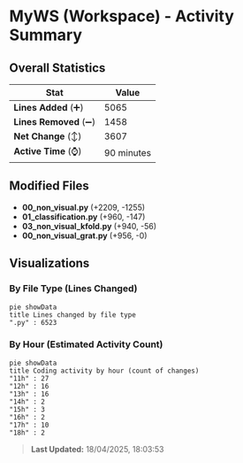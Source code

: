 # MyWS (Workspace) - Activity Summary 

## Overall Statistics

| Stat                   | Value                                                             |
| ---------------------- | ----------------------------------------------------------------- |
| **Lines Added** (➕)   | 5065                                          |
| **Lines Removed** (➖) | 1458                                        |
| **Net Change** (↕)    | 3607                |
| **Active Time** (⌚)   | 90 minutes |


## Modified Files
- **00_non_visual.py** (+2209, -1255)
- **01_classification.py** (+960, -147)
- **03_non_visual_kfold.py** (+940, -56)
- **00_non_visual_grat.py** (+956, -0)

## Visualizations

### By File Type (Lines Changed)

```mermaid
pie showData
title Lines changed by file type
".py" : 6523
```

### By Hour (Estimated Activity Count)

```mermaid
pie showData
title Coding activity by hour (count of changes)
"11h" : 27
"12h" : 16
"13h" : 16
"14h" : 2
"15h" : 3
"16h" : 2
"17h" : 10
"18h" : 2
```


> **Last Updated:** 18/04/2025, 18:03:53